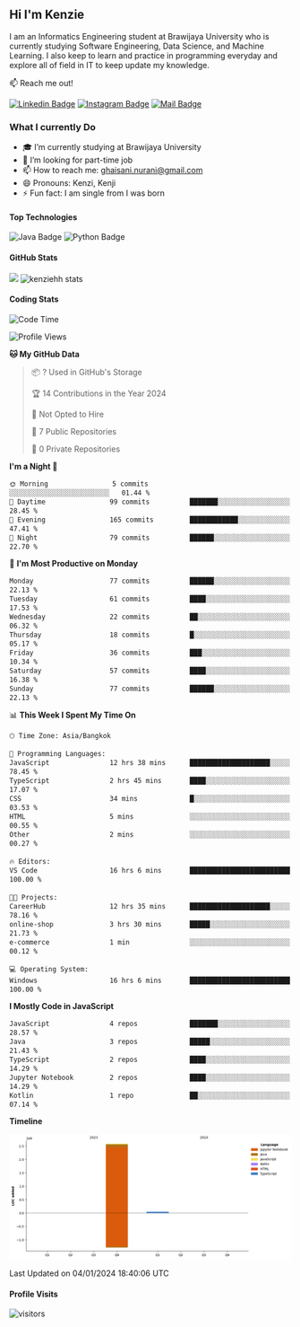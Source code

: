 ## Hi I'm Kenzie

I am an Informatics Engineering student at Brawijaya University who is currently studying Software Engineering, Data Science, and Machine Learning. I also keep to learn and practice in programming everyday and explore all of field in IT to keep update my knowledge.

:mailbox: Reach me out!

[![Linkedin Badge](https://img.shields.io/badge/-Kenzie_Taqiyassar-0e76a8?style=flat&labelColor=0e76a8&logo=linkedin&logoColor=white)](https://www.linkedin.com/in/kenzie-taqiyassar-37458b1aa/) 
[![Instagram Badge](https://img.shields.io/badge/-@__kenziehh_-e84393?style=flat&labelColor=e84393&logo=instagram&logoColor=white)](https://www.instagram.com/_kenziehh/) 
[![Mail Badge](https://img.shields.io/badge/-ghaisani.nurani-c0392b?style=flat&labelColor=c0392b&logo=gmail&logoColor=white)](mailto:ghaisani.nurani@gmail.com)

### What I currently Do

- 🎓 I’m currently studying at Brawijaya University
- 💼 I’m looking for part-time job
- 📫 How to reach me: ghaisani.nurani@gmail.com
- 😄 Pronouns: Kenzi, Kenji
- ⚡ Fun fact: I am single from I was born

#### Top Technologies
![Java Badge](https://img.shields.io/badge/Java-%23FF0000?style=for-the-badge&logo=coffee&logoColor=white&labelColor=red)
![Python Badge](https://img.shields.io/badge/Python-%230492C2?style=for-the-badge&logo=python&labelColor=black)

#### GitHub Stats
<img src="https://github-readme-stats.vercel.app/api?username=kenziehh"/>
<img src="https://github-readme-stats-xi-nine-74.vercel.app/api/top-langs/?username=kenziehh&hide_border=false&include_all_commits=true&count_private=true&layout=compact" alt="kenziehh stats"/>


#### Coding Stats
<!--START_SECTION:waka-->
![Code Time](http://img.shields.io/badge/Code%20Time-53%20hrs%2024%20mins-blue)

![Profile Views](http://img.shields.io/badge/Profile%20Views-7-blue)

**🐱 My GitHub Data** 

> 📦 ? Used in GitHub's Storage 
 > 
> 🏆 14 Contributions in the Year 2024
 > 
> 🚫 Not Opted to Hire
 > 
> 📜 7 Public Repositories 
 > 
> 🔑 0 Private Repositories 
 > 
**I'm a Night 🦉** 

```text
🌞 Morning                5 commits           ░░░░░░░░░░░░░░░░░░░░░░░░░   01.44 % 
🌆 Daytime                99 commits          ███████░░░░░░░░░░░░░░░░░░   28.45 % 
🌃 Evening                165 commits         ████████████░░░░░░░░░░░░░   47.41 % 
🌙 Night                  79 commits          ██████░░░░░░░░░░░░░░░░░░░   22.70 % 
```
📅 **I'm Most Productive on Monday** 

```text
Monday                   77 commits          ██████░░░░░░░░░░░░░░░░░░░   22.13 % 
Tuesday                  61 commits          ████░░░░░░░░░░░░░░░░░░░░░   17.53 % 
Wednesday                22 commits          ██░░░░░░░░░░░░░░░░░░░░░░░   06.32 % 
Thursday                 18 commits          █░░░░░░░░░░░░░░░░░░░░░░░░   05.17 % 
Friday                   36 commits          ███░░░░░░░░░░░░░░░░░░░░░░   10.34 % 
Saturday                 57 commits          ████░░░░░░░░░░░░░░░░░░░░░   16.38 % 
Sunday                   77 commits          ██████░░░░░░░░░░░░░░░░░░░   22.13 % 
```


📊 **This Week I Spent My Time On** 

```text
🕑︎ Time Zone: Asia/Bangkok

💬 Programming Languages: 
JavaScript               12 hrs 38 mins      ████████████████████░░░░░   78.45 % 
TypeScript               2 hrs 45 mins       ████░░░░░░░░░░░░░░░░░░░░░   17.07 % 
CSS                      34 mins             █░░░░░░░░░░░░░░░░░░░░░░░░   03.53 % 
HTML                     5 mins              ░░░░░░░░░░░░░░░░░░░░░░░░░   00.55 % 
Other                    2 mins              ░░░░░░░░░░░░░░░░░░░░░░░░░   00.27 % 

🔥 Editors: 
VS Code                  16 hrs 6 mins       █████████████████████████   100.00 % 

🐱‍💻 Projects: 
CareerHub                12 hrs 35 mins      ████████████████████░░░░░   78.16 % 
online-shop              3 hrs 30 mins       █████░░░░░░░░░░░░░░░░░░░░   21.73 % 
e-commerce               1 min               ░░░░░░░░░░░░░░░░░░░░░░░░░   00.12 % 

💻 Operating System: 
Windows                  16 hrs 6 mins       █████████████████████████   100.00 % 
```

**I Mostly Code in JavaScript** 

```text
JavaScript               4 repos             ███████░░░░░░░░░░░░░░░░░░   28.57 % 
Java                     3 repos             █████░░░░░░░░░░░░░░░░░░░░   21.43 % 
TypeScript               2 repos             ████░░░░░░░░░░░░░░░░░░░░░   14.29 % 
Jupyter Notebook         2 repos             ████░░░░░░░░░░░░░░░░░░░░░   14.29 % 
Kotlin                   1 repo              ██░░░░░░░░░░░░░░░░░░░░░░░   07.14 % 
```



**Timeline**

![Lines of Code chart](https://raw.githubusercontent.com/kenziehh/kenziehh/master/assets/bar_graph.png)


 Last Updated on 04/01/2024 18:40:06 UTC
<!--END_SECTION:waka-->


#### Profile Visits

![visitors](https://visitor-badge.glitch.me/badge?page_id=kenziehh.kenziehh)





